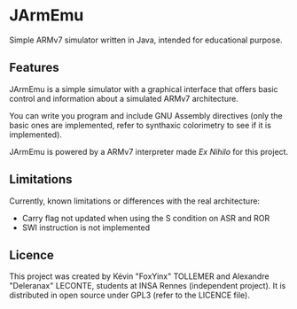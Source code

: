 # JArmEmu
Simple ARMv7 simulator written in Java, intended for educational purpose.

## Features
JArmEmu is a simple simulator with a graphical interface that offers basic control and information about a simulated
ARMv7 architecture.

You can write you program and include GNU Assembly directives (only the basic ones are implemented, refer to synthaxic
colorimetry to see if it is implemented).

JArmEmu is powered by a ARMv7 interpreter made *Ex Nihilo* for this project.

## Limitations
Currently, known limitations or differences with the real architecture:
- Carry flag not updated when using the S condition on ASR and ROR
- SWI instruction is not implemented

## Licence
This project was created by Kévin "FoxYinx" TOLLEMER and Alexandre "Deleranax" LECONTE, students at INSA Rennes (independent
project). It is distributed in open source under GPL3 (refer to the LICENCE file).